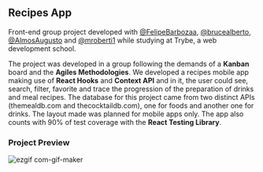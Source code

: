 ## Recipes App

Front-end group project developed with <a href="https://github.com/FelipeBarbozaa"> @FelipeBarbozaa</a>, <a href="https://github.com/brucealberto"> @brucealberto</a>, <a href="https://github.com/AlmosAugusto"> @AlmosAugusto</a> and <a href="https://github.com/mroberti1"> @mroberti1</a> while studying at Trybe, a web development school.

The project was developed in a group following the demands of a __Kanban__ board and the __Agiles Methodologies__. We developed a recipes mobile app making use of __React Hooks__ and __Context API__ and in it, the user could see, search, filter, favorite and trace the progression of the preparation of drinks and meal recipes. The database for this project came from two distinct APIs (themealdb.com and thecocktaildb.com), one for foods and another one for drinks. The layout made was planned for mobile apps only. The app also counts with 90% of test coverage with the __React Testing Library__.

### Project Preview

![ezgif com-gif-maker](https://user-images.githubusercontent.com/88805423/171513171-ff67d15e-d7b4-491c-9c0e-945713cc0c9d.gif)

